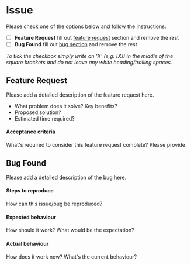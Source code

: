 # Issue

Please check one of the options below and follow the instructions:

- [ ] **Feature Request** fill out [feature request](#featureRequest) section and remove the rest
- [ ] **Bug Found** fill out [bug section](#bugFound) and remove the rest

*To tick the checkbox simply write an 'X' (e,g: [X]) in the middle of the square brackets and do not leave any white heading/trailing spaces.*

## <a name="featureRequest">Feature Request</a>

Please add a detailed description of the feature request here.

- What problem does it solve? Key benefits?
- Proposed solution?
- Estimated time required?

#### Acceptance criteria

What's required to consider this feature request complete? Please provide 


## <a name="bugFound">Bug Found</a>

Please add a detailed description of the bug here.

#### Steps to reproduce

How can this issue/bug be reproduced?

#### Expected behaviour

How should it work? What would be the expectation? 

#### Actual behaviour

How does it work now? What's the current behaviour?
